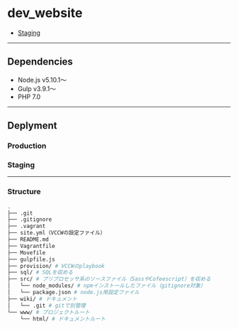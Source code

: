 # dev_website

- [Staging](http://stg.takedasei.com/)

---

## Dependencies

- Node.js v5.10.1〜
- Gulp v3.9.1〜
- PHP 7.0

---

## Deplyment

### Production


### Staging


---


### Structure

```sh
.
├── .git
├── .gitignore
├── .vagrant
├── site.yml（VCCWの設定ファイル）
├── README.md
├── Vagrantfile
├── Movefile
├── gulpfile.js
├── provision/ # VCCWのplaybook
├── sql/ # SQLを収める
├── src/ # プリプロセッサ系のソースファイル（SassやCofeescript）を収める
│   └── node_modules/ # npmインストールしたファイル（gitignore対象）
│   └── package.json # node.js用設定ファイル
├── wiki/ # ドキュメント
│   └── .git # gitで別管理
└── www/ # プロジェクトルート
    └── html/ # ドキュメントルート
```
